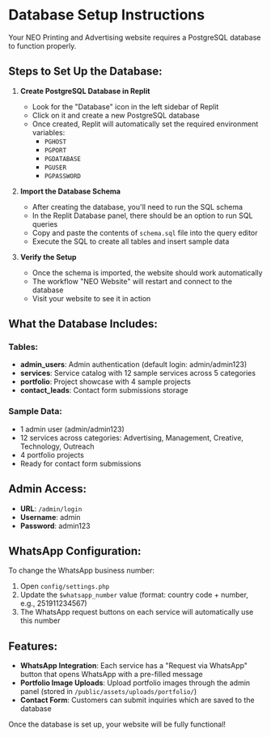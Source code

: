 # Database Setup Instructions

Your NEO Printing and Advertising website requires a PostgreSQL database to function properly.

## Steps to Set Up the Database:

1. **Create PostgreSQL Database in Replit**
   - Look for the "Database" icon in the left sidebar of Replit
   - Click on it and create a new PostgreSQL database
   - Once created, Replit will automatically set the required environment variables:
     - `PGHOST`
     - `PGPORT`
     - `PGDATABASE`
     - `PGUSER`
     - `PGPASSWORD`

2. **Import the Database Schema**
   - After creating the database, you'll need to run the SQL schema
   - In the Replit Database panel, there should be an option to run SQL queries
   - Copy and paste the contents of `schema.sql` file into the query editor
   - Execute the SQL to create all tables and insert sample data

3. **Verify the Setup**
   - Once the schema is imported, the website should work automatically
   - The workflow "NEO Website" will restart and connect to the database
   - Visit your website to see it in action

## What the Database Includes:

### Tables:
- **admin_users**: Admin authentication (default login: admin/admin123)
- **services**: Service catalog with 12 sample services across 5 categories
- **portfolio**: Project showcase with 4 sample projects
- **contact_leads**: Contact form submissions storage

### Sample Data:
- 1 admin user (admin/admin123)
- 12 services across categories: Advertising, Management, Creative, Technology, Outreach
- 4 portfolio projects
- Ready for contact form submissions

## Admin Access:
- **URL**: `/admin/login`
- **Username**: admin
- **Password**: admin123

## WhatsApp Configuration:
To change the WhatsApp business number:
1. Open `config/settings.php`
2. Update the `$whatsapp_number` value (format: country code + number, e.g., 251911234567)
3. The WhatsApp request buttons on each service will automatically use this number

## Features:
- **WhatsApp Integration**: Each service has a "Request via WhatsApp" button that opens WhatsApp with a pre-filled message
- **Portfolio Image Uploads**: Upload portfolio images through the admin panel (stored in `/public/assets/uploads/portfolio/`)
- **Contact Form**: Customers can submit inquiries which are saved to the database

Once the database is set up, your website will be fully functional!
